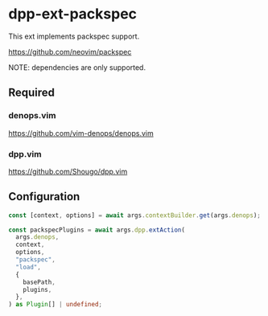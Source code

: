 # dpp-ext-packspec

This ext implements packspec support.

https://github.com/neovim/packspec

NOTE: dependencies are only supported.

## Required

### denops.vim

https://github.com/vim-denops/denops.vim

### dpp.vim

https://github.com/Shougo/dpp.vim

## Configuration

```typescript
const [context, options] = await args.contextBuilder.get(args.denops);

const packspecPlugins = await args.dpp.extAction(
  args.denops,
  context,
  options,
  "packspec",
  "load",
  {
    basePath,
    plugins,
  },
) as Plugin[] | undefined;
```
